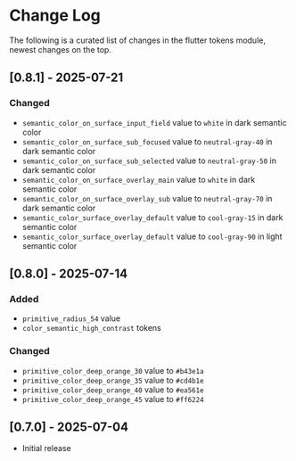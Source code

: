 # Change Log

The following is a curated list of changes in the flutter tokens module, newest changes on the top.

## [0.8.1] - 2025-07-21

### Changed

- `semantic_color_on_surface_input_field` value to `white` in dark semantic color
- `semantic_color_on_surface_sub_focused` value to `neutral-gray-40` in dark semantic color
- `semantic_color_on_surface_sub_selected` value to `neutral-gray-50` in dark semantic color
- `semantic_color_on_surface_overlay_main` value to `white` in dark semantic color
- `semantic_color_on_surface_overlay_sub` value to `neutral-gray-70` in dark semantic color
- `semantic_color_surface_overlay_default` value to `cool-gray-15` in dark semantic color
- `semantic_color_surface_overlay_default` value to `cool-gray-90` in light semantic color

## [0.8.0] - 2025-07-14

### Added

- `primitive_radius_54` value
- `color_semantic_high_contrast` tokens

### Changed

- `primitive_color_deep_orange_30` value to `#b43e1a`
- `primitive_color_deep_orange_35` value to `#cd4b1e`
- `primitive_color_deep_orange_40` value to `#ea561e`
- `primitive_color_deep_orange_45` value to `#ff6224`

## [0.7.0] - 2025-07-04

- Initial release
